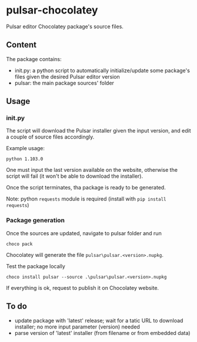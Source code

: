 # pulsar-chocolatey

Pulsar editor Chocolatey package's source files.

## Content

The package contains:

- init.py: a python script to automatically initialize/update some package's files given the desired Pulsar editor version
- pulsar: the main package sources' folder

## Usage

### init.py

The script will download the Pulsar installer given the input version, and edit a couple of source files accordingly.

Example usage:

```python 1.103.0```

One must input the last version available on the website, otherwise the script will fail (it won't be able to download the installer).

Once the script terminates, tha package is ready to be generated.

Note: python `requests` module is required (install with `pip install requests`)

### Package generation

Once the sources are updated, navigate to pulsar folder and run

```choco pack```

Chocolatey will generate the file `pulsar\pulsar.<version>.nupkg`.

Test the package locally

```choco install pulsar --source .\pulsar\pulsar.<version>.nupkg```

If everything is ok, request to publish it on Chocolatey website.

## To do

- update package with 'latest' release; wait for a tatic URL to download installer; no more input parameter (version) needed
- parse version of 'latest' installer (from filename or from embedded data)
